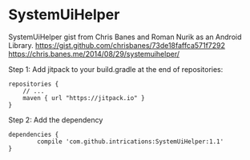 # SystemUiHelper
SystemUiHelper gist from Chris Banes and Roman Nurik as an Android Library.
https://gist.github.com/chrisbanes/73de18faffca571f7292
https://chris.banes.me/2014/08/29/systemuihelper/

Step 1: Add jitpack to your build.gradle at the end of repositories:

	repositories {
	    // ...
	    maven { url "https://jitpack.io" }
	}
	
Step 2: Add the dependency

	dependencies {
	        compile 'com.github.intrications:SystemUiHelper:1.1'
	}
